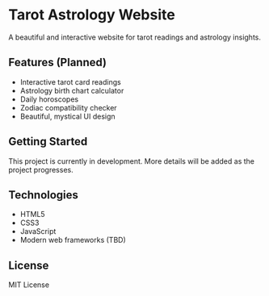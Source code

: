 # Tarot Astrology Website

A beautiful and interactive website for tarot readings and astrology insights.

## Features (Planned)

- Interactive tarot card readings
- Astrology birth chart calculator
- Daily horoscopes
- Zodiac compatibility checker
- Beautiful, mystical UI design

## Getting Started

This project is currently in development. More details will be added as the project progresses.

## Technologies

- HTML5
- CSS3
- JavaScript
- Modern web frameworks (TBD)

## License

MIT License 